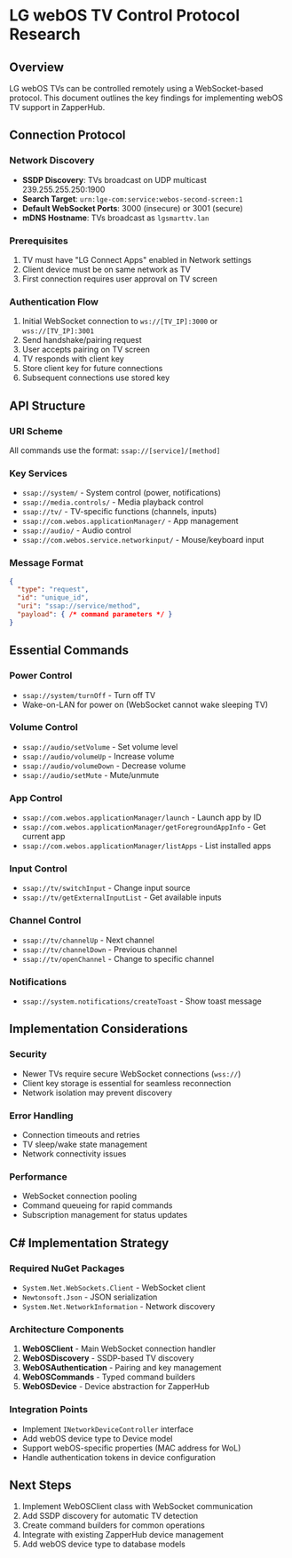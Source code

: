 # LG webOS TV Control Protocol Research

## Overview
LG webOS TVs can be controlled remotely using a WebSocket-based protocol. This document outlines the key findings for implementing webOS TV support in ZapperHub.

## Connection Protocol

### Network Discovery
- **SSDP Discovery**: TVs broadcast on UDP multicast 239.255.255.250:1900
- **Search Target**: `urn:lge-com:service:webos-second-screen:1`
- **Default WebSocket Ports**: 3000 (insecure) or 3001 (secure)
- **mDNS Hostname**: TVs broadcast as `lgsmarttv.lan`

### Prerequisites
1. TV must have "LG Connect Apps" enabled in Network settings
2. Client device must be on same network as TV
3. First connection requires user approval on TV screen

### Authentication Flow
1. Initial WebSocket connection to `ws://[TV_IP]:3000` or `wss://[TV_IP]:3001`
2. Send handshake/pairing request
3. User accepts pairing on TV screen
4. TV responds with client key
5. Store client key for future connections
6. Subsequent connections use stored key

## API Structure

### URI Scheme
All commands use the format: `ssap://[service]/[method]`

### Key Services
- `ssap://system/` - System control (power, notifications)
- `ssap://media.controls/` - Media playback control
- `ssap://tv/` - TV-specific functions (channels, inputs)
- `ssap://com.webos.applicationManager/` - App management
- `ssap://audio/` - Audio control
- `ssap://com.webos.service.networkinput/` - Mouse/keyboard input

### Message Format
```json
{
  "type": "request",
  "id": "unique_id",
  "uri": "ssap://service/method",
  "payload": { /* command parameters */ }
}
```

## Essential Commands

### Power Control
- `ssap://system/turnOff` - Turn off TV
- Wake-on-LAN for power on (WebSocket cannot wake sleeping TV)

### Volume Control
- `ssap://audio/setVolume` - Set volume level
- `ssap://audio/volumeUp` - Increase volume
- `ssap://audio/volumeDown` - Decrease volume
- `ssap://audio/setMute` - Mute/unmute

### App Control
- `ssap://com.webos.applicationManager/launch` - Launch app by ID
- `ssap://com.webos.applicationManager/getForegroundAppInfo` - Get current app
- `ssap://com.webos.applicationManager/listApps` - List installed apps

### Input Control
- `ssap://tv/switchInput` - Change input source
- `ssap://tv/getExternalInputList` - Get available inputs

### Channel Control
- `ssap://tv/channelUp` - Next channel
- `ssap://tv/channelDown` - Previous channel
- `ssap://tv/openChannel` - Change to specific channel

### Notifications
- `ssap://system.notifications/createToast` - Show toast message

## Implementation Considerations

### Security
- Newer TVs require secure WebSocket connections (`wss://`)
- Client key storage is essential for seamless reconnection
- Network isolation may prevent discovery

### Error Handling
- Connection timeouts and retries
- TV sleep/wake state management
- Network connectivity issues

### Performance
- WebSocket connection pooling
- Command queueing for rapid commands
- Subscription management for status updates

## C# Implementation Strategy

### Required NuGet Packages
- `System.Net.WebSockets.Client` - WebSocket client
- `Newtonsoft.Json` - JSON serialization
- `System.Net.NetworkInformation` - Network discovery

### Architecture Components
1. **WebOSClient** - Main WebSocket connection handler
2. **WebOSDiscovery** - SSDP-based TV discovery
3. **WebOSAuthentication** - Pairing and key management
4. **WebOSCommands** - Typed command builders
5. **WebOSDevice** - Device abstraction for ZapperHub

### Integration Points
- Implement `INetworkDeviceController` interface
- Add webOS device type to Device model
- Support webOS-specific properties (MAC address for WoL)
- Handle authentication tokens in device configuration

## Next Steps
1. Implement WebOSClient class with WebSocket communication
2. Add SSDP discovery for automatic TV detection
3. Create command builders for common operations
4. Integrate with existing ZapperHub device management
5. Add webOS device type to database models